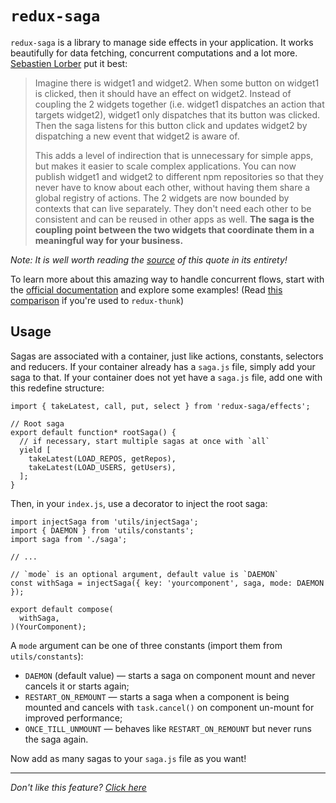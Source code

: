 # `redux-saga`

`redux-saga` is a library to manage side effects in your application. It works
beautifully for data fetching, concurrent computations and a lot more.
[Sebastien Lorber](https://twitter.com/sebastienlorber) put it best:

> Imagine there is widget1 and widget2. When some button on widget1 is clicked,
> then it should have an effect on widget2. Instead of coupling the 2 widgets
> together (i.e. widget1 dispatches an action that targets widget2), widget1 only
> dispatches that its button was clicked. Then the saga listens for this button
> click and updates widget2 by dispatching a new event that widget2 is aware of.
>
> This adds a level of indirection that is unnecessary for simple apps, but makes
> it easier to scale complex applications. You can now publish widget1 and
> widget2 to different npm repositories so that they never have to know about
> each other, without having them share a global registry of actions. The 2
> widgets are now bounded by contexts that can live separately. They don't need
> each other to be consistent and can be reused in other apps as well. **The saga
> is the coupling point between the two widgets that coordinate them in a
> meaningful way for your business.**

_Note: It is well worth reading the [source](https://stackoverflow.com/questions/34570758/why-do-we-need-middleware-for-async-flow-in-redux/34623840#34623840)
of this quote in its entirety!_

To learn more about this amazing way to handle concurrent flows, start with the
[official documentation](https://redux-saga.github.io/redux-saga) and explore
some examples! (Read [this comparison](https://stackoverflow.com/questions/34930735/pros-cons-of-using-redux-saga-with-es6-generators-vs-redux-thunk-with-es7-async/34933395) if you're used to `redux-thunk`)

## Usage

Sagas are associated with a container, just like actions, constants, selectors
and reducers. If your container already has a `saga.js` file, simply add your
saga to that. If your container does not yet have a `saga.js` file, add one with
this redefine structure:

```JS
import { takeLatest, call, put, select } from 'redux-saga/effects';

// Root saga
export default function* rootSaga() {
  // if necessary, start multiple sagas at once with `all`
  yield [
    takeLatest(LOAD_REPOS, getRepos),
    takeLatest(LOAD_USERS, getUsers),
  ];
}
```

Then, in your `index.js`, use a decorator to inject the root saga:

```JS
import injectSaga from 'utils/injectSaga';
import { DAEMON } from 'utils/constants';
import saga from './saga';

// ...

// `mode` is an optional argument, default value is `DAEMON`
const withSaga = injectSaga({ key: 'yourcomponent', saga, mode: DAEMON });

export default compose(
  withSaga,
)(YourComponent);
```

A `mode` argument can be one of three constants (import them from `utils/constants`):

- `DAEMON` (default value) — starts a saga on component mount and never cancels it or starts again;
- `RESTART_ON_REMOUNT` — starts a saga when a component is being mounted
  and cancels with `task.cancel()` on component un-mount for improved performance;
- `ONCE_TILL_UNMOUNT` — behaves like `RESTART_ON_REMOUNT` but never runs the saga again.

Now add as many sagas to your `saga.js` file as you want!

---

_Don't like this feature? [Click here](remove.md)_
